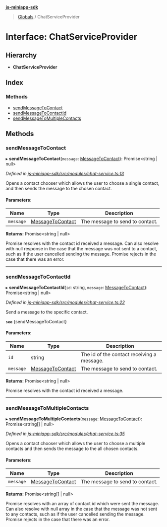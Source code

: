 **[js-miniapp-sdk](../README.md)**

> [Globals](../README.md) / ChatServiceProvider

# Interface: ChatServiceProvider

## Hierarchy

* **ChatServiceProvider**

## Index

### Methods

* [sendMessageToContact](chatserviceprovider.md#sendmessagetocontact)
* [sendMessageToContactId](chatserviceprovider.md#sendmessagetocontactid)
* [sendMessageToMultipleContacts](chatserviceprovider.md#sendmessagetomultiplecontacts)

## Methods

### sendMessageToContact

▸ **sendMessageToContact**(`message`: [MessageToContact](messagetocontact.md)): Promise\<string \| null>

*Defined in [js-miniapp-sdk/src/modules/chat-service.ts:13](https://github.com/rakutentech/js-miniapp/blob/549763f/js-miniapp-sdk/src/modules/chat-service.ts#L13)*

Opens a contact chooser which allows the user to choose a single contact,
and then sends the message to the chosen contact.

#### Parameters:

Name | Type | Description |
------ | ------ | ------ |
`message` | [MessageToContact](messagetocontact.md) | The message to send to contact. |

**Returns:** Promise\<string \| null>

Promise resolves with the contact id received a message.
Can also resolve with null response in the case that the message was not sent to a contact, such as if the user cancelled sending the message.
Promise rejects in the case that there was an error.

___

### sendMessageToContactId

▸ **sendMessageToContactId**(`id`: string, `message`: [MessageToContact](messagetocontact.md)): Promise\<string \| null>

*Defined in [js-miniapp-sdk/src/modules/chat-service.ts:22](https://github.com/rakutentech/js-miniapp/blob/549763f/js-miniapp-sdk/src/modules/chat-service.ts#L22)*

Send a message to the specific contact.

**`see`** {sendMessageToContact}

#### Parameters:

Name | Type | Description |
------ | ------ | ------ |
`id` | string | The id of the contact receiving a message. |
`message` | [MessageToContact](messagetocontact.md) | The message to send to contact. |

**Returns:** Promise\<string \| null>

Promise resolves with the contact id received a message.

___

### sendMessageToMultipleContacts

▸ **sendMessageToMultipleContacts**(`message`: [MessageToContact](messagetocontact.md)): Promise\<string[] \| null>

*Defined in [js-miniapp-sdk/src/modules/chat-service.ts:35](https://github.com/rakutentech/js-miniapp/blob/549763f/js-miniapp-sdk/src/modules/chat-service.ts#L35)*

Opens a contact chooser which allows the user to choose a multiple contacts
and then sends the message to the all chosen contacts.

#### Parameters:

Name | Type | Description |
------ | ------ | ------ |
`message` | [MessageToContact](messagetocontact.md) | The message to send to contact. |

**Returns:** Promise\<string[] \| null>

Promise resolves with an array of contact id which were sent the message.
Can also resolve with null array in the case that the message was not sent to any contacts, such as if the user cancelled sending the message.
Promise rejects in the case that there was an error.
